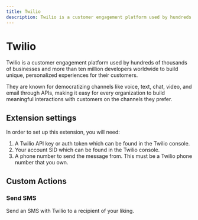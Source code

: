 ```yaml
---
title: Twilio
description: Twilio is a customer engagement platform used by hundreds of thousands of businesses and more than ten million developers worldwide to build unique, personalized experiences for their customers.
---
```

# Twilio

Twilio is a customer engagement platform used by hundreds of thousands of businesses and more than ten million developers worldwide to build unique, personalized experiences for their customers.

They are known for democratizing channels like voice, text, chat, video, and email through APIs, making it easy for every organization to build meaningful interactions with customers on the channels they prefer.

## Extension settings

In order to set up this extension, you will need:

1. A Twilio API key or auth token which can be found in the Twilio console.
2. Your account SID which can be found in the Twilio console.
3. A phone number to send the message from. This must be a Twilio phone number that you own.

## Custom Actions

### Send SMS

Send an SMS with Twilio to a recipient of your liking.
